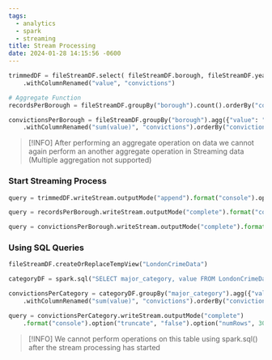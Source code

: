 ```yaml
---
tags:
  - analytics
  - spark
  - streaming
title: Stream Processing
date: 2024-01-28 14:15:56 -0600
---
```


````python
trimmedDF = fileStreamDF.select( fileStreamDF.borough, fileStreamDF.year, fileStreamDF.month, fileStreamDF.value)
	.withColumnRenamed("value", "convictions")

# Aggregate Function
recordsPerBorough = fileStreamDF.groupBy("borough").count().orderBy("count", ascending=False)

convictionsPerBorough = fileStreamDF.groupBy("borough").agg({"value": "sum"})
	.withColumnRenamed("sum(value)", "convictions").orderBy("convictions", ascending=False)
````

 > [!INFO]
 > After performing an aggregate operation on data we cannot again perform an another aggregate operation in Streaming data (Multiple aggregation not supported)

### Start Streaming Process

````python
query = trimmedDF.writeStream.outputMode("append").format("console").option("truncate", "false").option("numRows", 40).start()

query = recordsPerBorough.writeStream.outputMode("complete").format("console").option("truncate", "false").option("numRows", 40).start()

query = convictionsPerBorough.writeStream.outputMode("complete").format("console").option("truncate", "false").option("numRows", 40).start()
````

### Using SQL Queries

````python
fileStreamDF.createOrReplaceTempView("LondonCrimeData")

categoryDF = spark.sql("SELECT major_category, value FROM LondonCrimeData WHERE year = '2016'")

convictionsPerCategory = categoryDF.groupBy("major_category").agg({"value": "sum"})
	.withColumnRenamed("sum(value)", "convictions").orderBy("convictions", ascending=False)

query = convictionsPerCategory.writeStream.outputMode("complete")
	.format("console").option("truncate", "false").option("numRows", 30).start()
````

 > [!INFO]
 > We cannot perform operations on this table using spark.sql() after the stream processing has started
 